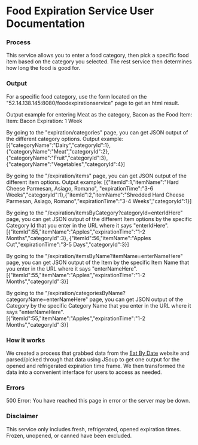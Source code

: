 # Food Expiration Service User Documentation 

### Process

 This service allows you to enter a food category, then pick a specific food item based 
 on the category you selected. The rest service then determines how long the food is good 
 for.

### Output 

For a specific food category, use the form located on the 
"52.14.138.145:8080/foodexpirationservice" page to get an html result.

Output example for entering Meat as the category, Bacon as the Food Item:
Item: Bacon
Expiration: 1 Week

By going to the "expiration/categories" page, you can get JSON output of the different 
category options.
Output example:
[{"categoryName":"Dairy","categoryId":1},{"categoryName":"Meat","categoryId":2},
{"categoryName":"Fruit","categoryId":3},{"categoryName":"Vegetables","categoryId":4}]

By going to the "/expiration/items" page, you can get JSON output of the different item 
options. 
Output example:
[{"itemId":1,"itemName":"Hard Cheese Parmesan, Asiago, Romano",
"expirationTime":"3-6 Weeks","categoryId":1},{"itemId":2,"itemName":"Shredded Hard Cheese 
Parmesan, Asiago, Romano","expirationTime":"3-4 Weeks","categoryId":1}]

By going to the "/expiration/itemsByCategory?categoryId=enterIdHere" page, you can get 
JSON output of the different Item options by the specific Category Id that you enter in 
the URL where it says "enterIdHere".
[{"itemId":55,"itemName":"Apples","expirationTime":"1-2 Months","categoryId":3},
{"itemId":56,"itemName":"Apples Cut","expirationTime":"3-5 Days","categoryId":3}]

 By going to the "/expiration/itemsByName?itemName=enterNameHere" page, you can get JSON 
 output of the Item by the specific Item Name that you enter in the URL where it says 
 "enterNameHere".
 [{"itemId":55,"itemName":"Apples","expirationTime":"1-2 Months","categoryId":3}]
 
 By going to the "/expiration/categoriesByName?categoryName=enterNameHere" page, you can 
 get JSON output of the Category by the specific Category Name that you enter in the URL 
 where it says "enterNameHere".
 [{"itemId":55,"itemName":"Apples","expirationTime":"1-2 Months","categoryId":3}]

### How it works

We created a process that grabbed data from the <a href="www.eatbydate.com">Eat By Date</a> 
website and parsed/picked through that data using JSoup to get one output for the opened 
and refrigerated expiration time frame. We then transformed the data into a convenient 
interface for users to access as needed.

### Errors

500 Error: You have reached this page in error or the server may be down.

### Disclaimer

This service only includes fresh, refrigerated, opened expiration times. Frozen, unopened, 
or canned have been excluded.
